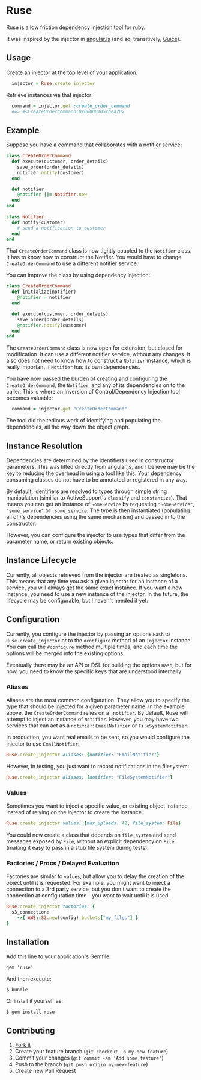 # Ruse

Ruse is a low friction dependency injection tool for ruby.

It was inspired by the injector in [angular.js](http://docs.angularjs.org/guide/di)
(and so, transitively, [Guice](https://code.google.com/p/google-guice/)).

## Usage

Create an injector at the top level of your application:

```ruby
  injector = Ruse.create_injector
```

Retrieve instances via that injector:

```ruby
  command = injector.get :create_order_command
  #=> #<CreateOrderCommand:0x00000105cbea70>
```

## Example

Suppose you have a command that collaborates with a notifier service:

```ruby
class CreateOrderCommand
  def execute(customer, order_details)
    save_order(order_details)
    notifier.notify(customer)
  end

  def notifier
    @notifier ||= Notifier.new
  end
end

class Notifier
  def notify(customer)
    # send a notification to customer
  end
end
```

That `CreateOrderCommand` class is now tightly coupled to the `Notifier` class.
It has to know how to construct the Notifier. You would have to change
`CreateOrderCommand` to use a different notifier service.

You can improve the class by using dependency injection:


```ruby
class CreateOrderCommand
  def initialize(notifier)
    @notifier = notifier
  end

  def execute(customer, order_details)
    save_order(order_details)
    @notifier.notify(customer)
  end
end
```

The `CreateOrderCommand` class is now open for extension, but closed for
modification.  It can use a different notifier service, without any changes.
It also does not need to know how to construct a `Notifier` instance, which is
really important if `Notifier` has its own dependencies.

You have now passed the burden of creating and configuring the
`CreateOrderCommand`, the `Notifier`, and any of its dependencies on to the
caller. This is where an Inversion of Control/Dependency Injection tool becomes
valuable:

```ruby
  command = injector.get "CreateOrderCommand"
```

The tool did the tedious work of identifying and populating the dependencies,
all the way down the object graph.

## Instance Resolution

Dependencies are determined by the identifiers used in constructor parameters.
This was lifted directly from angular.js, and I believe may be the key to
reducing the overhead in using a tool like this. Your dependency consuming
classes do not have to be annotated or registered in any way.

By default, identifiers are resolved to types through simple
string manipulation (similiar to ActiveSupport's `classify` and `constantize`).
That means you can get an instance of `SomeService` by requesting
`"SomeService"`, `"some_service"` or `:some_service`. The type is then
instantiated (populating all of *its* dependencies using the same mechanism)
and passed in to the constructor.

However, you can configure the injector to use types that differ from the
parameter name, or return existing objects.

## Instance Lifecycle

Currently, all objects retrieved from the injector are treated as singletons.
This means that any time you ask a given injector for an instance of a
service, you will always get the same exact instance. If you want a new
instance, you need to use a new instance of the injector. In the future,
the lifecycle may be configurable, but I haven't needed it yet.

## Configuration

Currently, you configure the injector by passing an options `Hash` to
`Ruse.create_injector` or to the `#configure` method of an `Injector` instance.
You can call the `#configure` method multiple times, and each time the options
will be merged into the existing options.

Eventually there may be an API or DSL for building the options `Hash`, but for
now, you need to know the specific keys that are understood internally.

### Aliases

Aliases are the most common configuration. They allow you to specify the type
that should be injected for a given parameter name. In the example above,
the `CreateOrderCommand` relies on a `:notifier`. By default, Ruse will
attempt to inject an instance of `Notifier`. However, you may have two services
that can act as a `notifier`: `EmailNotifier` or `FileSystemNotifier`.

In production, you want real emails to be sent, so you would configure the
injector to use `EmailNotifier`:

```ruby
Ruse.create_injector aliases: {notifier: "EmailNotifier"}
```

However, in testing, you just want to record notifications in the filesystem:

```ruby
Ruse.create_injector aliases: {notifier: "FileSystemNotifier"}
```

### Values

Sometimes you want to inject a specific value, or existing object instance,
instead of relying on the injector to create the instance.

```ruby
Ruse.create_injector values: {max_uploads: 42, file_system: File}
```

You could now create a class that depends on `file_system` and send messages
exposed by `File`, without an explicit dependency on `File` (making it easy
to pass in a stub file system during tests).

### Factories / Procs / Delayed Evaluation

Factories are similar to `values`, but allow you to delay the creation of the
object until it is requested. For example, you might want to inject a
connection to a 3rd party service, but you don't want to create the connection
at configuration time - you want to wait until it is used.

```ruby
Ruse.create_injector factories: {
  s3_connection:
    ->{ AWS::S3.new(config).buckets["my_files"] }
}
```

## Installation

Add this line to your application's Gemfile:

    gem 'ruse'

And then execute:

    $ bundle

Or install it yourself as:

    $ gem install ruse


## Contributing

1. [Fork it](http://github.com/joshuaflanagan/ruse/fork)
2. Create your feature branch (`git checkout -b my-new-feature`)
3. Commit your changes (`git commit -am 'Add some feature'`)
4. Push to the branch (`git push origin my-new-feature`)
5. Create new Pull Request
